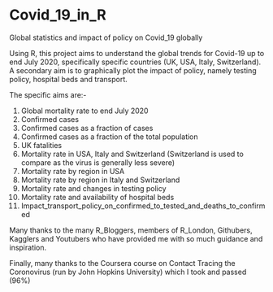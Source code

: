 # Covid_19_in_R
Global statistics and impact of policy on Covid_19 globally

Using R, this project aims to understand the global trends for Covid-19 up to end July 2020, specifically specific countries (UK, USA, Italy, Switzerland).  
A secondary aim is to graphically plot the impact of policy, namely testing policy, hospital beds and transport.

The specific aims are:-

1. Global mortality rate to end July 2020
2. Confirmed cases
3. Confirmed cases as a fraction of cases
4. Confirmed cases as a fraction of the total population
5. UK fatalities
6. Mortality rate in USA, Italy and Switzerland (Switzerland is used to compare as the virus is generally less severe)
7. Mortality rate by region in USA
8. Mortality rate by region in Italy and Switzerland
9. Mortality rate and changes in testing policy
10. Mortality rate and availability of hospital beds
11. Impact_transport_policy_on_confirmed_to_tested_and_deaths_to_confirmed

Many thanks to the many R_Bloggers, members of R_London, Githubers, Kagglers and Youtubers who have provided me with so much guidance and inspiration.

Finally, many thanks to the Coursera course on Contact Tracing the Coronovirus (run by John Hopkins University) which I took and passed (96%) 
